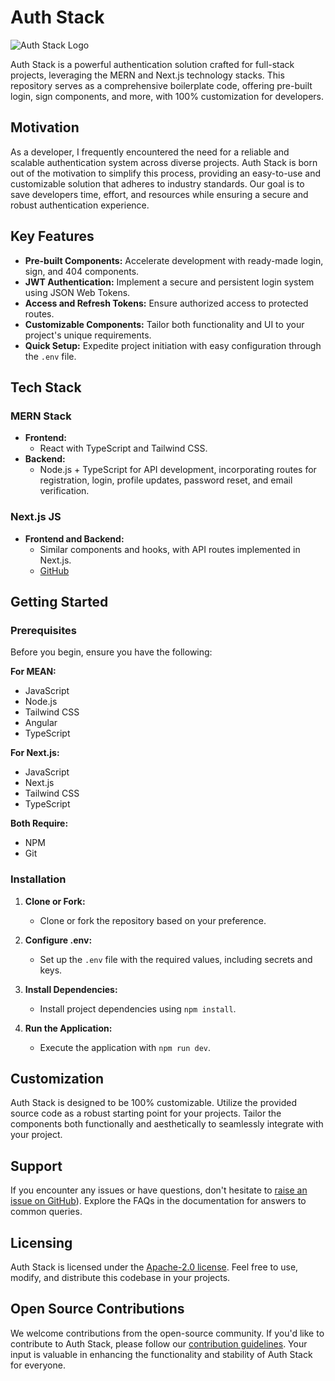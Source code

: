 # Auth Stack

![Auth Stack Logo](https://github.com/VitthalGund/Auth-Stack/assets/97181033/6f2da7ff-c0c0-46fe-88a1-740e5a1060b8)


Auth Stack is a powerful authentication solution crafted for full-stack projects, leveraging the MERN and Next.js technology stacks. This repository serves as a comprehensive boilerplate code, offering pre-built login, sign components, and more, with 100% customization for developers.

## Motivation

As a developer, I frequently encountered the need for a reliable and scalable authentication system across diverse projects. Auth Stack is born out of the motivation to simplify this process, providing an easy-to-use and customizable solution that adheres to industry standards. Our goal is to save developers time, effort, and resources while ensuring a secure and robust authentication experience.

## Key Features

- **Pre-built Components:** Accelerate development with ready-made login, sign, and 404 components.
- **JWT Authentication:** Implement a secure and persistent login system using JSON Web Tokens.
- **Access and Refresh Tokens:** Ensure authorized access to protected routes.
- **Customizable Components:** Tailor both functionality and UI to your project's unique requirements.
- **Quick Setup:** Expedite project initiation with easy configuration through the `.env` file.

## Tech Stack

### MERN Stack

- **Frontend:**
  - React with TypeScript and Tailwind CSS.
- **Backend:**
  - Node.js + TypeScript for API development, incorporating routes for registration, login, profile updates, password reset, and email verification.

### Next.js JS

- **Frontend and Backend:**
  - Similar components and hooks, with API routes implemented in Next.js.
  - [GitHub](https://github.com/VitthalGund/Auth-Stack-NextJs)

## Getting Started

### Prerequisites

Before you begin, ensure you have the following:

**For MEAN:**
- JavaScript
- Node.js
- Tailwind CSS
- Angular 
- TypeScript

**For Next.js:**
- JavaScript
- Next.js
- Tailwind CSS
- TypeScript

**Both Require:**
- NPM
- Git

### Installation

1. **Clone or Fork:**
   - Clone or fork the repository based on your preference.

2. **Configure .env:**
   - Set up the `.env` file with the required values, including secrets and keys.

3. **Install Dependencies:**
   - Install project dependencies using `npm install`.

4. **Run the Application:**
   - Execute the application with `npm run dev`.

## Customization

Auth Stack is designed to be 100% customizable. Utilize the provided source code as a robust starting point for your projects. Tailor the components both functionally and aesthetically to seamlessly integrate with your project.


## Support

If you encounter any issues or have questions, don't hesitate to [raise an issue on GitHub](https://github.com/VitthalGund/Auth-Stack/issues/new)). Explore the FAQs in the documentation for answers to common queries.

## Licensing

Auth Stack is licensed under the [ Apache-2.0 license](https://github.com/VitthalGund/Auth-Stack/blob/main/LICENSE). Feel free to use, modify, and distribute this codebase in your projects.

## Open Source Contributions

We welcome contributions from the open-source community. If you'd like to contribute to Auth Stack, please follow our [contribution guidelines](https://github.com/VitthalGund/Auth-Stack/blob/main/CONTRIBUTING.md). Your input is valuable in enhancing the functionality and stability of Auth Stack for everyone.
